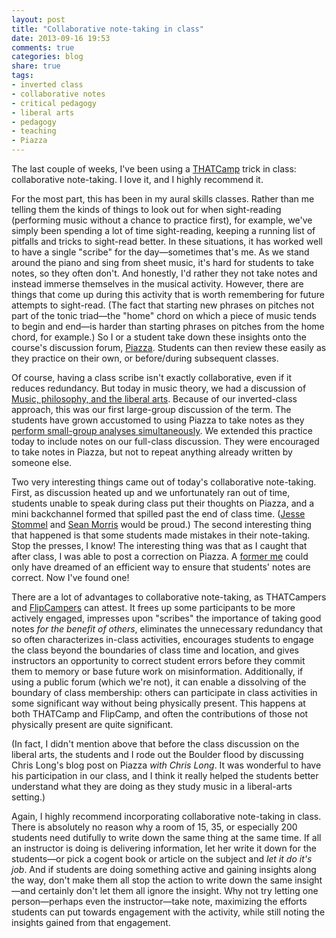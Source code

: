 ```yaml
---
layout: post
title: "Collaborative note-taking in class"
date: 2013-09-16 19:53
comments: true
categories: blog
share: true
tags: 
- inverted class
- collaborative notes
- critical pedagogy
- liberal arts
- pedagogy
- teaching
- Piazza
---
```


The last couple of weeks, I've been using a [THATCamp](http://thatcamp.org) trick in class: collaborative note-taking. I love it, and I highly recommend it.

For the most part, this has been in my aural skills classes. Rather than me telling them the kinds of things to look out for when sight-reading (performing music without a chance to practice first), for example, we've simply been spending a lot of time sight-reading, keeping a running list of pitfalls and tricks to sight-read better. In these situations, it has worked well to have a single "scribe" for the day—sometimes that's me. As we stand around the piano and sing from sheet music, it's hard for students to take notes, so they often don't. And honestly, I'd rather they not take notes and instead immerse themselves in the musical activity. However, there are things that come up during this activity that is worth remembering for future attempts to sight-read. (The fact that starting new phrases on pitches not part of the tonic triad—the "home" chord on which a piece of music tends to begin and end—is harder than starting phrases on pitches from the home chord, for example.) So I or a student take down these insights onto the course's discussion forum, [Piazza](http://piazza.com). Students can then review these easily as they practice on their own, or before/during subsequent classes.

Of course, having a class scribe isn't exactly collaborative, even if it reduces redundancy. But today in music theory, we had a discussion of [Music, philosophy, and the liberal arts](http://www.cplong.org/2013/09/music-philosophy-and-the-liberal-arts/#comment-2325). Because of our inverted-class approach, this was our first large-group discussion of the term. The students have grown accustomed to using Piazza to take notes as they [perform small-group analyses simultaneously](http://www.flipcamp.org/engagingstudents/shafferpt3.html). We extended this practice today to include notes on our full-class discussion. They were encouraged to take notes in Piazza, but not to repeat anything already written by someone else.

Two very interesting things came out of today's collaborative note-taking. First, as discussion heated up and we unfortunately ran out of time, students unable to speak during class put their thoughts on Piazza, and a mini backchannel formed that spilled past the end of class time. ([Jesse Stommel](http://twitter.com/jessifer) and [Sean Morris](http://twitter.com/slamteacher) would be proud.) The second interesting thing that happened is that some students made mistakes in their note-taking. Stop the presses, I know! The interesting thing was that as I caught that after class, I was able to post a correction on Piazza. A [former me](http://kris.shaffermusic.com/2013/08/convocation-address-on-the-inverted-class/) could only have dreamed of an efficient way to ensure that students' notes are correct. Now I've found one!

There are a lot of advantages to collaborative note-taking, as THATCampers and [FlipCampers](http://flipcamp.org) can attest. It frees up some participants to be more actively engaged, impresses upon "scribes" the importance of taking good notes *for the benefit of others*, eliminates the unnecessary redundancy that so often characterizes in-class activities, encourages students to engage the class beyond the boundaries of class time and location, and gives instructors an opportunity to correct student errors before they commit them to memory or base future work on misinformation. Additionally, if using a public forum (which we're not), it can enable a dissolving of the boundary of class membership: others can participate in class activities in some significant way without being physically present. This happens at both THATCamp and FlipCamp, and often the contributions of those not physically present are quite significant. 

(In fact, I didn't mention above that before the class discussion on the liberal arts, the students and I rode out the Boulder flood by discussing Chris Long's blog post on Piazza *with Chris Long*. It was wonderful to have his participation in our class, and I think it really helped the students better understand what they are doing as they study music in a liberal-arts setting.)

Again, I highly recommend incorporating collaborative note-taking in class. There is absolutely no reason why a room of 15, 35, or especially 200 students need dutifully to write down the same thing at the same time. If all an instructor is doing is delivering information, let her write it down for the students—or pick a cogent book or article on the subject and *let it do it's job*. And if students are doing something active and gaining insights along the way, don't make them all stop the action to write down the same insight—and certainly don't let them all ignore the insight. Why not try letting one person—perhaps even the instructor—take note, maximizing the efforts students can put towards engagement with the activity, while still noting the insights gained from that engagement.